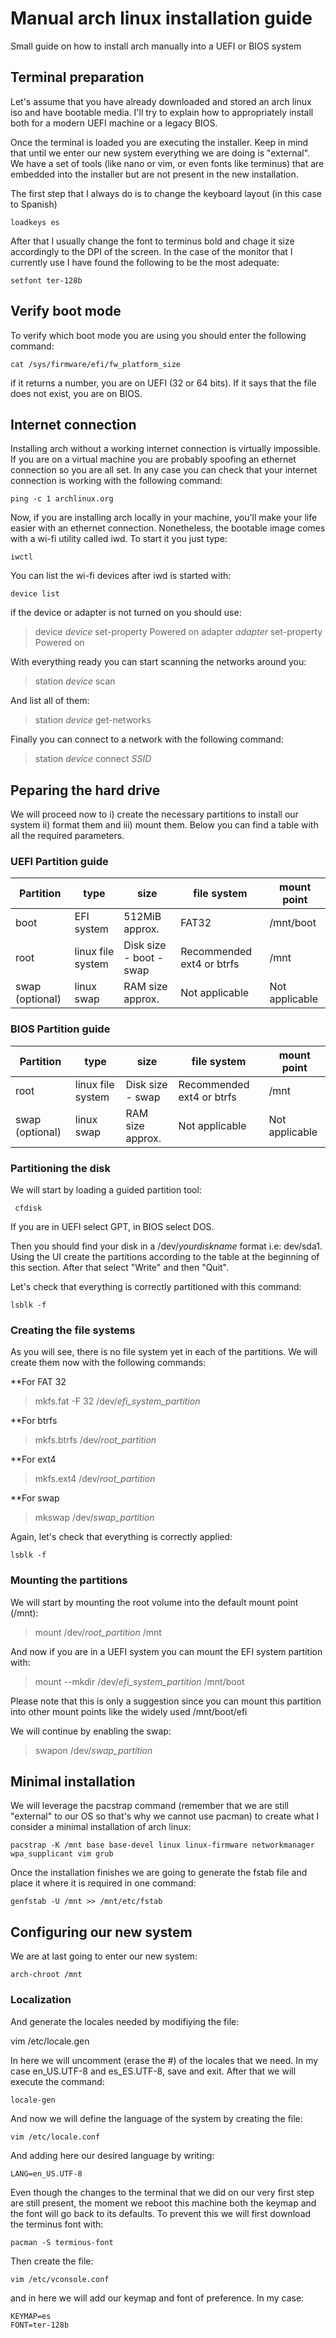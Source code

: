 # Manual arch linux installation guide
Small guide on how to install arch manually into a UEFI or BIOS system
## Terminal preparation
Let's assume that you have already downloaded and stored an arch linux iso and have bootable media. I'll try to explain how to appropriately install both for a modern UEFI machine or a legacy BIOS.

Once the terminal is loaded you are executing the installer. Keep in mind that until we enter our new system everything we are doing is "external". We have a set of tools (like nano or vim, or even fonts like terminus) that are embedded into the installer but are not present in the new installation.

The first step that I always do is to change the keyboard layout (in this case to Spanish)

    loadkeys es

After that I usually change the font to terminus bold and chage it size accordingly to the DPI of the screen. In the case of the monitor that I currently use I have found the following to be the most adequate:

    setfont ter-128b

## Verify boot mode 
To verify which boot mode you are using you should enter the following command:

    cat /sys/firmware/efi/fw_platform_size

if it returns a number, you are on UEFI (32 or 64 bits). If it says that the file does not exist, you are on BIOS.
## Internet connection
Installing arch without a working internet connection is virtually impossible. If you are on a virtual machine you are probably spoofing an ethernet connection so you are all set. In any case you can check that your internet connection is working with the following command:

    ping -c 1 archlinux.org

Now, if you are installing arch locally in your machine, you'll make your life easier with an ethernet connection. Nonetheless, the bootable image comes with a wi-fi utility called iwd. To start it you just type:
    
    iwctl

You can list the wi-fi devices after iwd is started with:

    device list

if the device or adapter is not turned on you should use:

> device *device* set-property Powered on
> adapter *adapter* set-property Powered on

With everything ready you can start scanning the networks around you:

> station *device* scan

And list all of them:

> station *device* get-networks

Finally you can connect to a network with the following command:

> station *device* connect *SSID*

## Peparing the hard drive

We will proceed now to i) create the necessary partitions to install our system ii) format them and iii) mount them. Below you can find a table with all the required parameters.

### UEFI Partition guide
| Partition | type | size | file system | mount point |
| ----------- | ----------- | ----------- | ----------- | ----------- |
| boot | EFI system | 512MiB approx. | FAT32 | /mnt/boot |
| root | linux file system | Disk size - boot - swap | Recommended ext4 or btrfs |/mnt |
| swap (optional) | linux swap | RAM size approx. | Not applicable | Not applicable |

### BIOS Partition guide
| Partition | type | size | file system | mount point |
| ----------- | ----------- | ----------- | ----------- | ----------- |
| root | linux file system | Disk size - swap | Recommended ext4 or btrfs | /mnt | 
| swap (optional) | linux swap | RAM size approx. | Not applicable | Not applicable |

### Partitioning the disk
We will start by loading a guided partition tool:

     cfdisk

If you are in UEFI select GPT, in BIOS select DOS.

Then you should find your disk in a /dev/*yourdiskname* format i.e: dev/sda1. Using the UI create the partitions according to the table at the beginning of this section. After that select "Write" and then "Quit".

Let's check that everything is correctly partitioned with this command:

    lsblk -f

### Creating the file systems
As you will see, there is no file system yet in each of the partitions. We will create them now with the following commands:

**For FAT 32

> mkfs.fat -F 32 /dev/*efi_system_partition*

**For btrfs

> mkfs.btrfs /dev/*root_partition*

**For ext4

> mkfs.ext4 /dev/*root_partition*

**For swap

> mkswap /dev/*swap_partition*

Again, let's check that everything is correctly applied:

    lsblk -f

### Mounting the partitions

We will start by mounting the root volume into the default mount point (/mnt):

> mount /dev/*root_partition* /mnt

And now if you are in a UEFI system you can mount the EFI system partition with:

> mount --mkdir /dev/*efi_system_partition* /mnt/boot

Please note that this is only a suggestion since you can mount this partition into other mount points like the widely used /mnt/boot/efi

We will continue by enabling the swap:

> swapon /dev/*swap_partition*

## Minimal installation

We will leverage the pacstrap command (remember that we are still "external" to our OS so that's why we cannot use pacman) to create what I consider a minimal installation of arch linux:

    pacstrap -K /mnt base base-devel linux linux-firmware networkmanager wpa_supplicant vim grub

Once the installation finishes we are going to generate the fstab file and place it where it is required in one command:

    genfstab -U /mnt >> /mnt/etc/fstab

## Configuring our new system

We are at last going to enter our new system:

    arch-chroot /mnt

### Localization
And generate the locales needed by modifiying the file:

  vim  /etc/locale.gen

In here we will uncomment (erase the #) of the locales that we need. In my case en_US.UTF-8 and es_ES.UTF-8, save and exit. After that we will execute the command:

    locale-gen

And now we will define the language of the system by creating the file:

    vim /etc/locale.conf

And adding here our desired language by writing:

    LANG=en_US.UTF-8

Even though the changes to the terminal that we did on our very first step are still present, the moment we reboot this machine both the keymap and the font will go back to its defaults. To prevent this we will first download the terminus font with:

    pacman -S terminus-font
    
Then create the file:

    vim /etc/vconsole.conf

and in here we will add our keymap and font of preference. In my case:

    KEYMAP=es
    FONT=ter-128b

